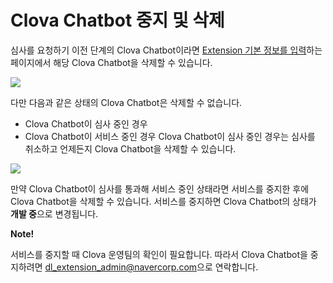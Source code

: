 # Clova Chatbot 중지 및 삭제

심사를 요청하기 이전 단계의 Clova Chatbot이라면 [Extension 기본 정보를 입력](/DevConsole/Guides/CEK/Register_Chatbot_Extension.md#InputExtensionInfo)하는 페이지에서 해당 Clova Chatbot을 삭제할 수 있습니다.

![](/DevConsole/Resources/Images/DevConsole-Remove_Chatbot_Extension.png)

다만 다음과 같은 상태의 Clova Chatbot은 삭제할 수 없습니다.

* Clova Chatbot이 심사 중인 경우
* Clova Chatbot이 서비스 중인 경우
Clova Chatbot이 심사 중인 경우는 심사를 취소하고 언제든지 Clova Chatbot을 삭제할 수 있습니다.

![](/DevConsole/Resources/Images/DevConsole-Cancel_Submission.png)

만약 Clova Chatbot이 심사를 통과해 서비스 중인 상태라면 서비스를 중지한 후에 Clova Chatbot을 삭제할 수 있습니다. 서비스를 중지하면 Clova Chatbot의 상태가 **개발 중**으로 변경됩니다.

<div class="note"><p><strong>Note!</strong></p>
<p>서비스를 중지할 때 Clova 운영팀의 확인이 필요합니다. 따라서 Clova Chatbot을 중지하려면 <a href="mailto://dl_extension_admin@navercorp.com">dl_extension_admin@navercorp.com</a>으로 연락합니다.</p></div>
